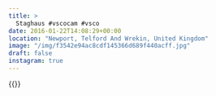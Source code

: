 ```yaml
---
title: >
  Staghaus #vscocam #vsco 
date: 2016-01-22T14:08:29+00:00
location: "Newport, Telford And Wrekin, United Kingdom"
image: "/img/f3542e94ac8cdf145366d689f440acff.jpg"
draft: false
instagram: true
---
```


{{<photo src="/img/f3542e94ac8cdf145366d689f440acff.jpg">}}

